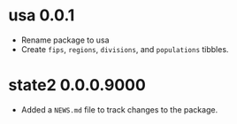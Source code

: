 # usa 0.0.1

* Rename package to usa
* Create `fips`, `regions`, `divisions`, and `populations` tibbles.

# state2 0.0.0.9000

* Added a `NEWS.md` file to track changes to the package.
